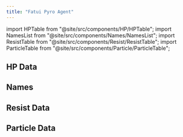 ```yaml
---
title: "Fatui Pyro Agent"
---
```


import HPTable from "@site/src/components/HP/HPTable";
import NamesList from "@site/src/components/Names/NamesList";
import ResistTable from "@site/src/components/Resist/ResistTable";
import ParticleTable from "@site/src/components/Particle/ParticleTable";

## HP Data

<HPTable item_key="fatuipyroagent" data_src="enemy" />

## Names

<NamesList item_key="fatuipyroagent" data_src="enemy" />

## Resist Data

<ResistTable item_key="fatuipyroagent" data_src="enemy" />

## Particle Data

<ParticleTable item_key="fatuipyroagent" data_src="enemy" />
